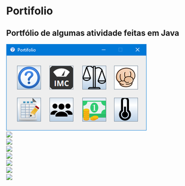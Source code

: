 # Portifolio
<h2>Portfólio de algumas atividade feitas em Java</h2>
<img src= "imgs/01.PNG">
<br>
<img src= "https://github.com/andresdecarvalho/Portifolio/imgs/idade.png">
<br>
<img src= "https://github.com/andresdecarvalho/Portifolio/imgs/jokenpo.png">
<br>
<img src= "https://github.com/andresdecarvalho/Portifolio/imgs/lmc.png">
<br>
<img src= "https://github.com/andresdecarvalho/Portifolio/imgs/media.png">
<br>
<img src= "https://github.com/andresdecarvalho/Portifolio/imgs/pdv.png">
<br>
<img src= "https://github.com/andresdecarvalho/Portifolio/imgs/resultado.png">
<br>
<img src= "https://github.com/andresdecarvalho/Portifolio/imgs/tab.png">
<br>
